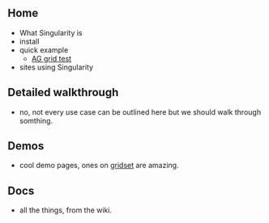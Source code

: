 ## Home

- What Singularity is
- install
- quick example
  - [AG grid test](http://oocss.org/grids_docs.html)
- sites using Singularity

## Detailed walkthrough

- no, not every use case can be outlined here but we should walk through somthing.

## Demos

- cool demo pages, ones on [gridset](https://gridsetapp.com/) are amazing.

## Docs

- all the things, from the wiki.